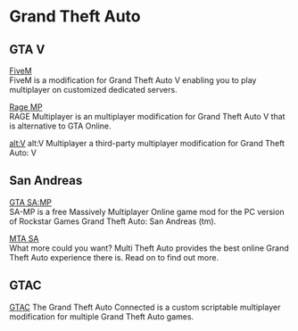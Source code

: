 # Grand Theft Auto  

## GTA V

[FiveM](https://fivem.net/)  
FiveM is a modification for Grand Theft Auto V enabling you to play multiplayer on customized dedicated servers. 

[Rage MP](https://rage.mp/)  
RAGE Multiplayer is an multiplayer modification for Grand Theft Auto V that is alternative to GTA Online.

[alt:V](https://altv.mp)
alt:V Multiplayer a third-party multiplayer modification for Grand Theft Auto: V

## San Andreas

[GTA SA:MP](https://www.sa-mp.com/)  
SA-MP is a free Massively Multiplayer Online game mod for the PC version of Rockstar Games Grand Theft Auto: San Andreas (tm). 

[MTA SA](https://mtasa.com/)  
What more could you want? Multi Theft Auto provides the best online Grand Theft Auto experience there is. Read on to find out more.

## GTAC

[GTAC](https://gtaconnected.com/)
The Grand Theft Auto Connected is a custom scriptable multiplayer modification for multiple Grand Theft Auto games.
